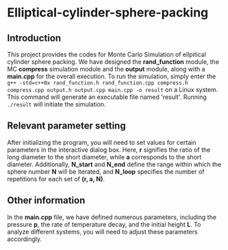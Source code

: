 # Elliptical-cylinder-sphere-packing
## Introduction
This project provides the codes for Monte Carlo Simulation of ellpitical cylinder sphere packing. We have designed the **rand_function** module, the MC **compress** simulation module and the **output** module, along with a **main.cpp** for the overall execution. To run the simulation, simply enter the `g++ -std=c++0x rand_function.h rand_function.cpp compress.h compress.cpp output.h output.cpp main.cpp -o result` on  a Linux system. This command will generate an executable file named 'result'. Running `./result` will initiate the simulation.
## Relevant parameter setting
After initializing the program, you will need to set values for certain parameters in the interactive dialog box. Here, **r** signifies the ratio of the long diameter to the short diameter, while **a** corresponds to the short diameter. Additionally, **N_start** and **N_end** define the range within which the sphere number **N** will be iterated, and **N_loop** specifies the number of repetitions for each set of **(r, a, N)**.
## Other information
In the **main.cpp** file, we have defined numerous parameters, including the pressure **p**, the rate of temperature decay, and the initial height **L**. To analyze different systems, you will need to adjust these parameters accordingly.





 
